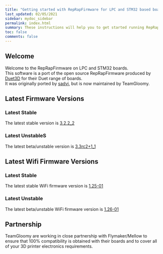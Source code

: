 ```yaml
---
title: "Getting started with RepRapFirmware for LPC and STM32 based boards"
last_updated: 02/05/2021
sidebar: mydoc_sidebar
permalink: index.html
summary: These instructions will help you to get started running RepRapFirmware on your LPC or STM32 based 3D printer board
toc: false
comments: false
---
```


## Welcome

Welcome to the RepRapFirmware on LPC and STM32 boards.  
This software is a port of the open source RepRapFirmware produced by [Duet3D](http://www.duet3d.com) for their Duet range of boards.  
It was originally ported by [sadvi](https://github.com/sdavi), but is now maintained by TeamGloomy.

## Latest Firmware Versions

### Latest Stable

The latest stable version is [3.2.2_2](https://github.com/gloomyandy/RepRapFirmware/releases/tag/v3.2.2_2)

### Latest UnstableS

The latest beta/unstable version is [3.3rc2+1_1](https://github.com/gloomyandy/RepRapFirmware/releases/tag/v3.3-RC2%2B1_1)

## Latest Wifi Firmware Versions

### Latest Stable

The latest stable WiFi firmware version is [1.25-01](https://github.com/gloomyandy/DuetWiFiSocketServer/releases/tag/V1.25-01)

### Latest Unstable

The latest beta/unstable WiFi firmware version is [1.26-01](https://github.com/gloomyandy/DuetWiFiSocketServer/releases/tag/V1.26-01)

## Partnership

TeamGloomy are working in close partnership with Flymaker/Mellow to ensure that 100% compatibility is obtained with their boards and to cover all of your 3D printer electronics requirements.  